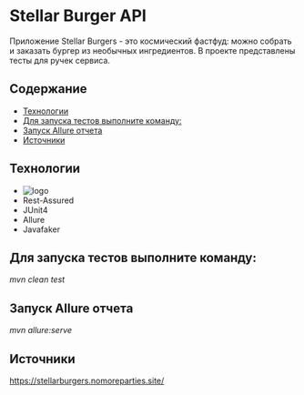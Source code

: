 # Stellar Burger API
Приложение Stellar Burgers - это космический фастфуд: можно собрать и заказать бургер из необычных ингредиентов.
В проекте представлены тесты для ручек сервиса.

## Содержание
  - [Технологии](#технологии)
  - [Для запуска тестов выполните команду:](#для-запуска-тестов-выполните-команду)
  - [Запуск Allure отчета](#запуск-allure-отчета)
  - [Источники](#источники)

## Технологии
- ![logo](https://img.shields.io/badge/java-%23ED8B00.svg?style=for-the-badge&logo=openjdk&logoColor=white)
- Rest-Assured
- JUnit4
- Allure
- Javafaker

## Для запуска тестов выполните команду:
*mvn clean test*

## Запуск Allure отчета
*mvn allure:serve*

## Источники
https://stellarburgers.nomoreparties.site/
